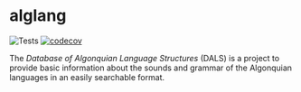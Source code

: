 # alglang
![Tests](https://github.com/alglang/alglang/workflows/Run%20tests/badge.svg)
[![codecov](https://codecov.io/gh/alglang/alglang/branch/master/graph/badge.svg)](https://codecov.io/gh/alglang/alglang)

The *Database of Algonquian Language Structures* (DALS) is a project to provide basic information about the sounds and grammar of the Algonquian languages in an easily searchable format.
